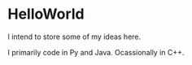 # HelloWorld
I intend to store some of my ideas here. 

I primarily code in Py and Java. Ocassionally in C++. 
